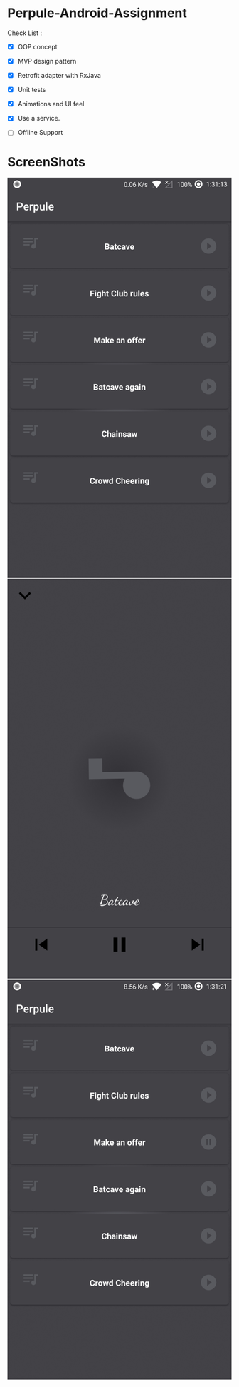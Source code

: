 # Perpule-Android-Assignment
Check List : 

- [x] OOP concept

- [x] MVP design pattern

- [x] Retrofit adapter with RxJava

- [x] Unit tests

- [x] Animations and UI feel

- [x] Use a service.

- [ ] Offline Support

# ScreenShots

![screenshot](./screen1.jpg)
![screenshot](./screen2.jpg)
![screenshot](./screen3.jpg)



